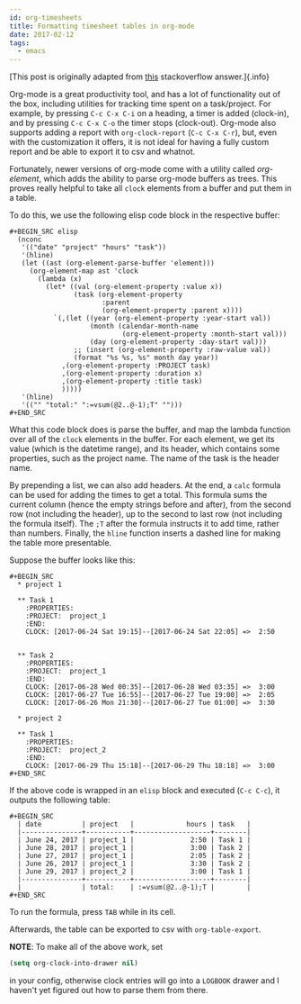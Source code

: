 ```yaml
---
id: org-timesheets
title: Formatting timesheet tables in org-mode
date: 2017-02-12
tags:
  - emacs
---
```


[This post is originally adapted from
[this](https://emacs.stackexchange.com/questions/23808/how-to-plot-summaries-of-timestamps-of-different-projects-clocking-in-and-out/23862#23862)
stackoverflow answer.]{.info}

Org-mode is a great productivity tool, and has a lot of functionality out of the
box, including utilities for tracking time spent on a task/project. For example,
by pressing `C-c C-x C-i` on a heading, a timer is added (clock-in), and by
pressing `C-c C-x C-o` the timer stops (clock-out). Org-mode also supports
adding a report with `org-clock-report` (`C-c C-x C-r`), but, even with the
customization it offers, it is not ideal for having a fully custom report and be
able to export it to csv and whatnot.

Fortunately, newer versions of org-mode come with a utility called
*org-element*, which adds the ability to parse org-mode buffers as trees. This
proves really helpful to take all `clock` elements from a buffer and put them in
a table.

To do this, we use the following elisp code block in the respective buffer:

```text
#+BEGIN_SRC elisp
  (nconc
   '(("date" "project" "hours" "task"))
   '(hline)
   (let ((ast (org-element-parse-buffer 'element)))
     (org-element-map ast 'clock
       (lambda (x)
         (let* ((val (org-element-property :value x))
                (task (org-element-property
                       :parent
                       (org-element-property :parent x))))
           `(,(let ((year (org-element-property :year-start val))
                    (month (calendar-month-name
                            (org-element-property :month-start val)))
                    (day (org-element-property :day-start val)))
                ;; (insert (org-element-property :raw-value val))
                (format "%s %s, %s" month day year))
             ,(org-element-property :PROJECT task)
             ,(org-element-property :duration x)
             ,(org-element-property :title task)
             )))))
   '(hline)
   '(("" "total:" ":=vsum(@2..@-1);T" "")))
#+END_SRC
```

What this code block does is parse the buffer, and map the lambda function over
all of the `clock` elements in the buffer. For each element, we get its value
(which is the datetime range), and its header, which contains some properties,
such as the project name. The name of the task is the header name.

By prepending a list, we can also add headers. At the end, a `calc` formula can
be used for adding the times to get a total. This formula sums the current
column (hence the empty strings before and after), from the second row (not
including the header), up to the second to last row (not including the formula
itself). The `;T` after the formula instructs it to add time, rather than
numbers. Finally, the `hline` function inserts a dashed line for making the
table more presentable.

Suppose the buffer looks like this:

```text
#+BEGIN_SRC
  * project 1

  ** Task 1
    :PROPERTIES:
    :PROJECT:  project_1
    :END:
    CLOCK: [2017-06-24 Sat 19:15]--[2017-06-24 Sat 22:05] =>  2:50


  ** Task 2
    :PROPERTIES:
    :PROJECT:  project_1
    :END:
    CLOCK: [2017-06-28 Wed 00:35]--[2017-06-28 Wed 03:35] =>  3:00
    CLOCK: [2017-06-27 Tue 16:55]--[2017-06-27 Tue 19:00] =>  2:05
    CLOCK: [2017-06-26 Mon 21:30]--[2017-06-27 Tue 01:00] =>  3:30

  * project 2

  ** Task 1
    :PROPERTIES:
    :PROJECT:  project_2
    :END:
    CLOCK: [2017-06-29 Thu 15:18]--[2017-06-29 Thu 18:18] =>  3:00
#+END_SRC
```

If the above code is wrapped in an `elisp` block and executed (`C-c C-c`), it
outputs the following table:

```text
#+BEGIN_SRC
  | date          | project   |             hours | task   |
  |---------------+-----------+-------------------+--------|
  | June 24, 2017 | project_1 |              2:50 | Task 1 |
  | June 28, 2017 | project_1 |              3:00 | Task 2 |
  | June 27, 2017 | project_1 |              2:05 | Task 2 |
  | June 26, 2017 | project_1 |              3:30 | Task 2 |
  | June 29, 2017 | project_2 |              3:00 | Task 1 |
  |---------------+-----------+-------------------+--------|
  |               | total:    | :=vsum(@2..@-1);T |        |
#+END_SRC
```

To run the formula, press `TAB` while in its cell.

Afterwards, the table can be exported to csv with `org-table-export`.

**NOTE**: To make all of the above work, set

```lisp
(setq org-clock-into-drawer nil)
```

in your config, otherwise clock entries will go into a `LOGBOOK` drawer and I
haven't yet figured out how to parse them from there.
